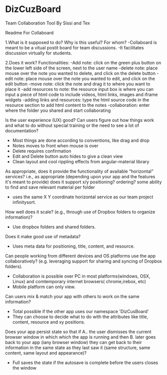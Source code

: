 # DizCuzBoard
Team Collaboration Tool By Sissi and Tex

Readme For Collaboard


1.What is it supposed to do? Why is this useful? For whom?
-Collaboard is meant to be a vitual postit board for team discussions.
-It facilitates discussion virtually for students.

2.Does it work?
Functionalities:
-Add note: click on the green plus button on the lower left side of the screen, next to the user name
-delete note: place mouse over the note you wanted to delete, and click on the delete button
-edit note: place mouse over the note you wanted to edit, and click on the edit button
-move note:  click the note and drag it to where you want to place it
-add resources to note: the resource input box is where you can input a piece of html code to include videos, html links, images and iframe widgets
-adding links and resources: type the html source code in the resource section to add html content to the notes
-collaboration: enter where the folder you shared and start collaborating



Is the user experience (UX) good? Can users figure out how things work and what to do without special training or the need to see a lot of documentation?
- Most things are done according to conventions, like drag and drop
- Notes moves to front when mouse is over
- Delete requires confirmation
- Edit and Delete button auto hides to give a clean view
- Clean layout and cool rippling effects from angular-material library




As appropriate, does it provide the functionality of available “horizontal” services? i.e., as appropriate (depending upon your app and the features it's meant to provide) does it support x/y positioning? ordering? some ability to find and save relevant material per folder
- uses the same X Y coordinate horizontal service as our team project infinitysort.

How well does it scale? (e.g., through use of Dropbox folders to organize information)?
- Use dropbox folders and shared folders.

Does it make good use of metadata?
- Uses meta data for positioning, title, content, and resource.

Can people working from different devices and OS platforms use the app collaboratively? (e.g. leveraging support for sharing and syncing of Dropbox folders).
- Collaboration is possible over PC in most platforms(windows, OSX, Linux) and comtemporary internet browsers( chrome,irebox, etc)
- Mobile platform can only view.

Can users mix & match your app with others to work on the same information?
- Total possible if the other app uses our namespace 'DizCusBoard'
- They can choose to decide what to do with the attributes like title, content, resource and xy positions.

Does your app persist state so that if A.. the user dismisses the current  browser window in which which the app is running and then B. later goes back to your app (iany browser window) they can get back to their information in the same state as they last saw it (same structure, same content, same layout and appearance)?
- Full saves the state if the autosave is complete before the users closes the window 
